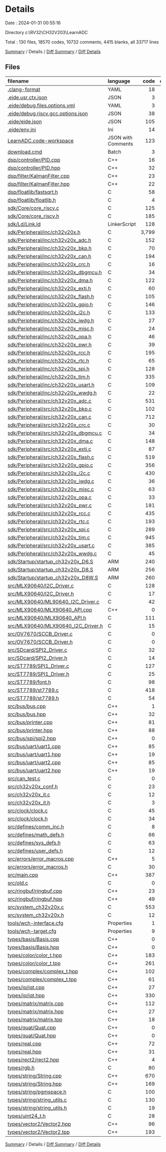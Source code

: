 # Details

Date : 2024-01-31 00:55:16

Directory c:\\RV32\\CH32V203\\LearnADC

Total : 130 files,  18570 codes, 10732 comments, 4415 blanks, all 33717 lines

[Summary](results.md) / Details / [Diff Summary](diff.md) / [Diff Details](diff-details.md)

## Files
| filename | language | code | comment | blank | total |
| :--- | :--- | ---: | ---: | ---: | ---: |
| [.clang-format](/.clang-format) | YAML | 18 | 9 | 12 | 39 |
| [.eide.usr.ctx.json](/.eide.usr.ctx.json) | JSON | 3 | 0 | 0 | 3 |
| [.eide/debug.files.options.yml](/.eide/debug.files.options.yml) | YAML | 3 | 24 | 5 | 32 |
| [.eide/debug.riscv.gcc.options.json](/.eide/debug.riscv.gcc.options.json) | JSON | 38 | 0 | 0 | 38 |
| [.eide/eide.json](/.eide/eide.json) | JSON | 105 | 0 | 0 | 105 |
| [.eide/env.ini](/.eide/env.ini) | Ini | 14 | 0 | 5 | 19 |
| [LearnADC.code-workspace](/LearnADC.code-workspace) | JSON with Comments | 123 | 0 | 0 | 123 |
| [download.cmd](/download.cmd) | Batch | 3 | 0 | 4 | 7 |
| [dsp/controller/PID.cpp](/dsp/controller/PID.cpp) | C++ | 16 | 0 | 6 | 22 |
| [dsp/controller/PID.hpp](/dsp/controller/PID.hpp) | C++ | 32 | 0 | 12 | 44 |
| [dsp/filter/KalmanFilter.cpp](/dsp/filter/KalmanFilter.cpp) | C++ | 23 | 0 | 2 | 25 |
| [dsp/filter/KalmanFilter.hpp](/dsp/filter/KalmanFilter.hpp) | C++ | 22 | 0 | 12 | 34 |
| [dsp/floatlib/fastsqrt.h](/dsp/floatlib/fastsqrt.h) | C | 58 | 0 | 13 | 71 |
| [dsp/floatlib/floatlib.h](/dsp/floatlib/floatlib.h) | C | 4 | 0 | 3 | 7 |
| [sdk/Core/core_riscv.c](/sdk/Core/core_riscv.c) | C | 125 | 167 | 42 | 334 |
| [sdk/Core/core_riscv.h](/sdk/Core/core_riscv.h) | C | 185 | 145 | 48 | 378 |
| [sdk/Ld/Link.ld](/sdk/Ld/Link.ld) | LinkerScript | 128 | 30 | 30 | 188 |
| [sdk/Peripheral/inc/ch32v20x.h](/sdk/Peripheral/inc/ch32v20x.h) | C | 3,799 | 401 | 618 | 4,818 |
| [sdk/Peripheral/inc/ch32v20x_adc.h](/sdk/Peripheral/inc/ch32v20x_adc.h) | C | 152 | 36 | 31 | 219 |
| [sdk/Peripheral/inc/ch32v20x_bkp.h](/sdk/Peripheral/inc/ch32v20x_bkp.h) | C | 70 | 13 | 9 | 92 |
| [sdk/Peripheral/inc/ch32v20x_can.h](/sdk/Peripheral/inc/ch32v20x_can.h) | C | 194 | 99 | 66 | 359 |
| [sdk/Peripheral/inc/ch32v20x_crc.h](/sdk/Peripheral/inc/ch32v20x_crc.h) | C | 16 | 10 | 6 | 32 |
| [sdk/Peripheral/inc/ch32v20x_dbgmcu.h](/sdk/Peripheral/inc/ch32v20x_dbgmcu.h) | C | 34 | 10 | 7 | 51 |
| [sdk/Peripheral/inc/ch32v20x_dma.h](/sdk/Peripheral/inc/ch32v20x_dma.h) | C | 122 | 33 | 28 | 183 |
| [sdk/Peripheral/inc/ch32v20x_exti.h](/sdk/Peripheral/inc/ch32v20x_exti.h) | C | 60 | 19 | 15 | 94 |
| [sdk/Peripheral/inc/ch32v20x_flash.h](/sdk/Peripheral/inc/ch32v20x_flash.h) | C | 105 | 20 | 18 | 143 |
| [sdk/Peripheral/inc/ch32v20x_gpio.h](/sdk/Peripheral/inc/ch32v20x_gpio.h) | C | 146 | 26 | 18 | 190 |
| [sdk/Peripheral/inc/ch32v20x_i2c.h](/sdk/Peripheral/inc/ch32v20x_i2c.h) | C | 133 | 35 | 32 | 200 |
| [sdk/Peripheral/inc/ch32v20x_iwdg.h](/sdk/Peripheral/inc/ch32v20x_iwdg.h) | C | 27 | 13 | 9 | 49 |
| [sdk/Peripheral/inc/ch32v20x_misc.h](/sdk/Peripheral/inc/ch32v20x_misc.h) | C | 24 | 12 | 8 | 44 |
| [sdk/Peripheral/inc/ch32v20x_opa.h](/sdk/Peripheral/inc/ch32v20x_opa.h) | C | 46 | 15 | 12 | 73 |
| [sdk/Peripheral/inc/ch32v20x_pwr.h](/sdk/Peripheral/inc/ch32v20x_pwr.h) | C | 39 | 14 | 10 | 63 |
| [sdk/Peripheral/inc/ch32v20x_rcc.h](/sdk/Peripheral/inc/ch32v20x_rcc.h) | C | 195 | 29 | 32 | 256 |
| [sdk/Peripheral/inc/ch32v20x_rtc.h](/sdk/Peripheral/inc/ch32v20x_rtc.h) | C | 65 | 12 | 20 | 97 |
| [sdk/Peripheral/inc/ch32v20x_spi.h](/sdk/Peripheral/inc/ch32v20x_spi.h) | C | 128 | 50 | 41 | 219 |
| [sdk/Peripheral/inc/ch32v20x_tim.h](/sdk/Peripheral/inc/ch32v20x_tim.h) | C | 335 | 98 | 74 | 507 |
| [sdk/Peripheral/inc/ch32v20x_usart.h](/sdk/Peripheral/inc/ch32v20x_usart.h) | C | 109 | 45 | 32 | 186 |
| [sdk/Peripheral/inc/ch32v20x_wwdg.h](/sdk/Peripheral/inc/ch32v20x_wwdg.h) | C | 22 | 11 | 7 | 40 |
| [sdk/Peripheral/src/ch32v20x_adc.c](/sdk/Peripheral/src/ch32v20x_adc.c) | C | 531 | 564 | 114 | 1,209 |
| [sdk/Peripheral/src/ch32v20x_bkp.c](/sdk/Peripheral/src/ch32v20x_bkp.c) | C | 102 | 121 | 20 | 243 |
| [sdk/Peripheral/src/ch32v20x_can.c](/sdk/Peripheral/src/ch32v20x_can.c) | C | 712 | 368 | 149 | 1,229 |
| [sdk/Peripheral/src/ch32v20x_crc.c](/sdk/Peripheral/src/ch32v20x_crc.c) | C | 30 | 58 | 10 | 98 |
| [sdk/Peripheral/src/ch32v20x_dbgmcu.c](/sdk/Peripheral/src/ch32v20x_dbgmcu.c) | C | 34 | 54 | 11 | 99 |
| [sdk/Peripheral/src/ch32v20x_dma.c](/sdk/Peripheral/src/ch32v20x_dma.c) | C | 148 | 261 | 22 | 431 |
| [sdk/Peripheral/src/ch32v20x_exti.c](/sdk/Peripheral/src/ch32v20x_exti.c) | C | 87 | 82 | 12 | 181 |
| [sdk/Peripheral/src/ch32v20x_flash.c](/sdk/Peripheral/src/ch32v20x_flash.c) | C | 519 | 340 | 107 | 966 |
| [sdk/Peripheral/src/ch32v20x_gpio.c](/sdk/Peripheral/src/ch32v20x_gpio.c) | C | 356 | 247 | 69 | 672 |
| [sdk/Peripheral/src/ch32v20x_i2c.c](/sdk/Peripheral/src/ch32v20x_i2c.c) | C | 430 | 458 | 85 | 973 |
| [sdk/Peripheral/src/ch32v20x_iwdg.c](/sdk/Peripheral/src/ch32v20x_iwdg.c) | C | 36 | 75 | 10 | 121 |
| [sdk/Peripheral/src/ch32v20x_misc.c](/sdk/Peripheral/src/ch32v20x_misc.c) | C | 63 | 39 | 6 | 108 |
| [sdk/Peripheral/src/ch32v20x_opa.c](/sdk/Peripheral/src/ch32v20x_opa.c) | C | 33 | 46 | 6 | 85 |
| [sdk/Peripheral/src/ch32v20x_pwr.c](/sdk/Peripheral/src/ch32v20x_pwr.c) | C | 181 | 168 | 52 | 401 |
| [sdk/Peripheral/src/ch32v20x_rcc.c](/sdk/Peripheral/src/ch32v20x_rcc.c) | C | 435 | 493 | 91 | 1,019 |
| [sdk/Peripheral/src/ch32v20x_rtc.c](/sdk/Peripheral/src/ch32v20x_rtc.c) | C | 193 | 159 | 22 | 374 |
| [sdk/Peripheral/src/ch32v20x_spi.c](/sdk/Peripheral/src/ch32v20x_spi.c) | C | 289 | 297 | 53 | 639 |
| [sdk/Peripheral/src/ch32v20x_tim.c](/sdk/Peripheral/src/ch32v20x_tim.c) | C | 945 | 1,238 | 169 | 2,352 |
| [sdk/Peripheral/src/ch32v20x_usart.c](/sdk/Peripheral/src/ch32v20x_usart.c) | C | 385 | 354 | 68 | 807 |
| [sdk/Peripheral/src/ch32v20x_wwdg.c](/sdk/Peripheral/src/ch32v20x_wwdg.c) | C | 45 | 81 | 14 | 140 |
| [sdk/Startup/startup_ch32v20x_D6.S](/sdk/Startup/startup_ch32v20x_D6.S) | ARM | 240 | 14 | 12 | 266 |
| [sdk/Startup/startup_ch32v20x_D8.S](/sdk/Startup/startup_ch32v20x_D8.S) | ARM | 256 | 14 | 10 | 280 |
| [sdk/Startup/startup_ch32v20x_D8W.S](/sdk/Startup/startup_ch32v20x_D8W.S) | ARM | 260 | 14 | 12 | 286 |
| [src/MLX90640/I2C_Driver.c](/src/MLX90640/I2C_Driver.c) | C | 128 | 22 | 31 | 181 |
| [src/MLX90640/I2C_Driver.h](/src/MLX90640/I2C_Driver.h) | C | 17 | 0 | 7 | 24 |
| [src/MLX90640/ML90640_I2C_Driver.c](/src/MLX90640/ML90640_I2C_Driver.c) | C | 42 | 0 | 20 | 62 |
| [src/MLX90640/MLX90640_API.cpp](/src/MLX90640/MLX90640_API.cpp) | C++ | 0 | 1,192 | 264 | 1,456 |
| [src/MLX90640/MLX90640_API.h](/src/MLX90640/MLX90640_API.h) | C | 111 | 16 | 15 | 142 |
| [src/MLX90640/MLX90640_I2C_Driver.h](/src/MLX90640/MLX90640_I2C_Driver.h) | C | 15 | 16 | 6 | 37 |
| [src/OV7670/SCCB_Driver.c](/src/OV7670/SCCB_Driver.c) | C | 0 | 131 | 7 | 138 |
| [src/OV7670/SCCB_Driver.h](/src/OV7670/SCCB_Driver.h) | C | 0 | 39 | 18 | 57 |
| [src/SDcard/SPI2_Driver.c](/src/SDcard/SPI2_Driver.c) | C | 32 | 4 | 10 | 46 |
| [src/SDcard/SPI2_Driver.h](/src/SDcard/SPI2_Driver.h) | C | 14 | 0 | 6 | 20 |
| [src/ST7789/SPI1_Driver.c](/src/ST7789/SPI1_Driver.c) | C | 127 | 4 | 40 | 171 |
| [src/ST7789/SPI1_Driver.h](/src/ST7789/SPI1_Driver.h) | C | 25 | 0 | 10 | 35 |
| [src/ST7789/font.h](/src/ST7789/font.h) | C | 98 | 1 | 7 | 106 |
| [src/ST7789/st7789.c](/src/ST7789/st7789.c) | C | 418 | 7 | 105 | 530 |
| [src/ST7789/st7789.h](/src/ST7789/st7789.h) | C | 54 | 0 | 21 | 75 |
| [src/bus/bus.cpp](/src/bus/bus.cpp) | C++ | 1 | 5 | 4 | 10 |
| [src/bus/bus.hpp](/src/bus/bus.hpp) | C++ | 32 | 0 | 9 | 41 |
| [src/bus/printer.cpp](/src/bus/printer.cpp) | C++ | 81 | 0 | 6 | 87 |
| [src/bus/printer.hpp](/src/bus/printer.hpp) | C++ | 88 | 10 | 26 | 124 |
| [src/bus/spi/spi2.hpp](/src/bus/spi/spi2.hpp) | C++ | 0 | 0 | 1 | 1 |
| [src/bus/uart/uart1.cpp](/src/bus/uart/uart1.cpp) | C++ | 85 | 0 | 20 | 105 |
| [src/bus/uart/uart1.hpp](/src/bus/uart/uart1.hpp) | C++ | 19 | 0 | 5 | 24 |
| [src/bus/uart/uart2.cpp](/src/bus/uart/uart2.cpp) | C++ | 85 | 0 | 20 | 105 |
| [src/bus/uart/uart2.hpp](/src/bus/uart/uart2.hpp) | C++ | 19 | 0 | 5 | 24 |
| [src/can_test.c](/src/can_test.c) | C | 0 | 231 | 74 | 305 |
| [src/ch32v20x_conf.h](/src/ch32v20x_conf.h) | C | 23 | 9 | 9 | 41 |
| [src/ch32v20x_it.c](/src/ch32v20x_it.c) | C | 12 | 23 | 6 | 41 |
| [src/ch32v20x_it.h](/src/ch32v20x_it.h) | C | 3 | 9 | 6 | 18 |
| [src/clock/clock.c](/src/clock/clock.c) | C | 45 | 21 | 13 | 79 |
| [src/clock/clock.h](/src/clock/clock.h) | C | 34 | 20 | 15 | 69 |
| [src/defines/comm_inc.h](/src/defines/comm_inc.h) | C | 8 | 0 | 4 | 12 |
| [src/defines/math_defs.h](/src/defines/math_defs.h) | C | 66 | 0 | 23 | 89 |
| [src/defines/sys_defs.h](/src/defines/sys_defs.h) | C | 63 | 1 | 19 | 83 |
| [src/defines/user_defs.h](/src/defines/user_defs.h) | C | 12 | 5 | 8 | 25 |
| [src/errors/error_macros.cpp](/src/errors/error_macros.cpp) | C++ | 5 | 0 | 1 | 6 |
| [src/errors/error_macros.h](/src/errors/error_macros.h) | C | 30 | 1 | 7 | 38 |
| [src/main.cpp](/src/main.cpp) | C++ | 387 | 48 | 95 | 530 |
| [src/old.c](/src/old.c) | C | 0 | 147 | 34 | 181 |
| [src/ringbuf/ringbuf.cpp](/src/ringbuf/ringbuf.cpp) | C++ | 23 | 0 | 8 | 31 |
| [src/ringbuf/ringbuf.hpp](/src/ringbuf/ringbuf.hpp) | C++ | 49 | 0 | 15 | 64 |
| [src/system_ch32v20x.c](/src/system_ch32v20x.c) | C | 553 | 283 | 127 | 963 |
| [src/system_ch32v20x.h](/src/system_ch32v20x.h) | C | 12 | 10 | 9 | 31 |
| [tools/wch-interface.cfg](/tools/wch-interface.cfg) | Properties | 1 | 1 | 2 | 4 |
| [tools/wch-target.cfg](/tools/wch-target.cfg) | Properties | 9 | 0 | 5 | 14 |
| [types/basis/Basis.cpp](/types/basis/Basis.cpp) | C++ | 0 | 838 | 137 | 975 |
| [types/basis/Basis.hpp](/types/basis/Basis.hpp) | C++ | 0 | 238 | 63 | 301 |
| [types/color/color_t.hpp](/types/color/color_t.hpp) | C++ | 183 | 0 | 34 | 217 |
| [types/color/color_t.tpp](/types/color/color_t.tpp) | C++ | 261 | 0 | 47 | 308 |
| [types/complex/complex_t.hpp](/types/complex/complex_t.hpp) | C++ | 102 | 0 | 20 | 122 |
| [types/complex/complex_t.tpp](/types/complex/complex_t.tpp) | C++ | 61 | 0 | 11 | 72 |
| [types/iq/iqt.cpp](/types/iq/iqt.cpp) | C++ | 27 | 2 | 6 | 35 |
| [types/iq/iqt.hpp](/types/iq/iqt.hpp) | C++ | 330 | 0 | 127 | 457 |
| [types/matrix/matrix.cpp](/types/matrix/matrix.cpp) | C++ | 112 | 41 | 19 | 172 |
| [types/matrix/matrix.hpp](/types/matrix/matrix.hpp) | C++ | 27 | 0 | 11 | 38 |
| [types/matrix/matrix.tpp](/types/matrix/matrix.tpp) | C++ | 18 | 0 | 1 | 19 |
| [types/quat/Quat.cpp](/types/quat/Quat.cpp) | C++ | 0 | 177 | 34 | 211 |
| [types/quat/Quat.hpp](/types/quat/Quat.hpp) | C++ | 0 | 113 | 22 | 135 |
| [types/real.cpp](/types/real.cpp) | C++ | 72 | 4 | 14 | 90 |
| [types/real.hpp](/types/real.hpp) | C++ | 31 | 4 | 16 | 51 |
| [types/rect2/rect2.hpp](/types/rect2/rect2.hpp) | C++ | 4 | 0 | 6 | 10 |
| [types/rgb.h](/types/rgb.h) | C | 80 | 0 | 40 | 120 |
| [types/string/String.cpp](/types/string/String.cpp) | C++ | 670 | 62 | 112 | 844 |
| [types/string/String.hpp](/types/string/String.hpp) | C++ | 169 | 55 | 27 | 251 |
| [types/string/pgmspace.h](/types/string/pgmspace.h) | C | 100 | 21 | 11 | 132 |
| [types/string/string_utils.c](/types/string/string_utils.c) | C | 130 | 0 | 16 | 146 |
| [types/string/string_utils.h](/types/string/string_utils.h) | C | 19 | 0 | 11 | 30 |
| [types/uint24_t.h](/types/uint24_t.h) | C | 28 | 0 | 13 | 41 |
| [types/vector2/Vector2.hpp](/types/vector2/Vector2.hpp) | C++ | 96 | 0 | 23 | 119 |
| [types/vector2/Vector2.tpp](/types/vector2/Vector2.tpp) | C++ | 193 | 0 | 40 | 233 |

[Summary](results.md) / Details / [Diff Summary](diff.md) / [Diff Details](diff-details.md)